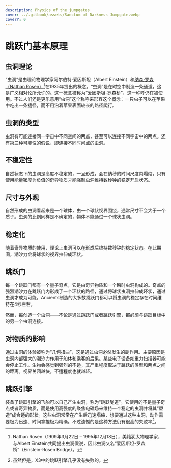 ```yaml
---
description: Physics of the jumpgates
cover: ../.gitbook/assets/Sanctum of Darkness Jumpgate.webp
coverY: 0
---
```


# 跳跃门基本原理

## 虫洞理论

“虫洞”是由理论物理学家阿尔伯特·爱因斯坦（Albert Einstein）和[纳森·罗森（Nathan Rosen）](#user-content-fn-1)[^1]在1935年提出的概念。“虫洞”是在时空中制造一条通道，这是广义相对论所允许的。这一概念被称为“爱因斯坦-罗森桥”，这一称呼仍在被使用。不过人们还是更乐意用“虫洞”这个称呼来形容这个概念：一只虫子可以在苹果中吃出一条捷径，而不用沿着苹果表面较长的路径爬行。

## 虫洞的类型

虫洞有可能连接同一宇宙中不同空间的两点，甚至可以连接不同宇宙中的两点。还有第三种可能性的假说，即连接不同时间点的虫洞。

## 不稳定性

自然状态下的虫洞是高度不稳定的，一旦形成，会在纳秒的时间尺度内塌缩，只有使用能量密度为负值的奇异物质才能强制虫洞维持数秒钟的稳定开启状态。

## 尺寸与外观

自然形成的虫洞看起来是一个球体，由一个球状视界围绕，通常尺寸不会大于一个质子。虫洞的比例同样是不确定的，物体不能通过一个球状虫洞。

## 稳定化

随着奇异物质的使用，理论上虫洞可以在形成后维持数秒钟的稳定状态。在此期间，潮汐力会将球状的视界拉伸成环状。

## 跳跃门

每一个跳跃门都有一个量子奇点，它是由奇异物质和一个瞬时虫洞构成的。奇点的强烈潮汐力在跳跃门内形成了一个环状的路径，通过将球状虫洞拉伸成环状，通过虫洞才成为可能。Ancients制造的大多数跳跃门都可以将虫洞的稳定存在时间维持在4秒左右。

然而，每创造一个虫洞——不论是通过跳跃门或者跳跃引擎，都必须与跳跃目标中的另一个虫洞连接。

## 对物质的影响

通过虫洞的体验被称为“几何扭曲”，这是通过虫洞必然发生的副作用。主要原因是虫洞内部强大的潮汐力作用于船体和乘客的后果。某些电子设备如重力扫描器可能会停止工作。生物会感觉到强烈的不适，其严重程度取决于跳跃的类型和两点之间的距离。视界关闭越快，不适程度也就越轻。

## 跳跃引擎

装备了跳跃引擎的飞船可以自己产生虫洞，称为“跳跃隧道”。它使用的不是量子奇点或者奇异物质，而是使用高强度的聚焦电磁场来维持一个稳定的虫洞并将其“塑造”成合适的形状。这些虫洞常常在产生后迅速塌缩，想要通过这种虫洞，动作需要极为迅速、时间拿捏极为精确。不过遗憾的是这种方法仍有很高的失败率[^2]。

[^1]: Nathan Rosen（1909年3月22日 – 1995年12月18日），美籍犹太物理学家，与Albert Einstein共同提出虫洞假说，因此虫洞又名“爱因斯坦-罗森桥”（Einstein-Rosen Bridge）。

[^2]: 虽然但是，X3中的跳跃引擎几乎没有失败的。
